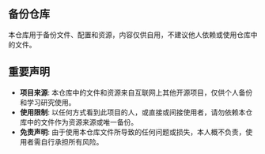## 备份仓库
本仓库用于备份文件、配置和资源，内容仅供自用，不建议他人依赖或使用仓库中的文件。



## 重要声明

- **项目来源**: 本仓库中的文件和资源来自互联网上其他开源项目，仅供个人备份和学习研究使用。
- **使用限制**: 以任何方式看到此项目的人，或直接或间接使用者，请勿依赖本仓库中的文件作为资源来源或唯一备份。
- **免责声明**: 由于使用本仓库文件所导致的任何问题或损失，本人概不负责，使用者需自行承担所有风险。

